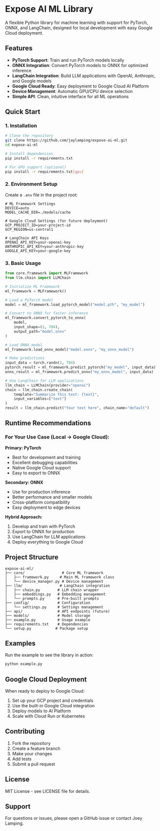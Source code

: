 # Expose AI ML Library

A flexible Python library for machine learning with support for PyTorch, ONNX, and LangChain, designed for local development with easy Google Cloud deployment.

## Features

- **PyTorch Support**: Train and run PyTorch models locally
- **ONNX Integration**: Convert PyTorch models to ONNX for optimized inference
- **LangChain Integration**: Build LLM applications with OpenAI, Anthropic, and Google models
- **Google Cloud Ready**: Easy deployment to Google Cloud AI Platform
- **Device Management**: Automatic GPU/CPU device selection
- **Simple API**: Clean, intuitive interface for all ML operations

## Quick Start

### 1. Installation

```bash
# Clone the repository
git clone https://github.com/jaylamping/expose-ai-ml.git
cd expose-ai-ml

# Install dependencies
pip install -r requirements.txt

# For GPU support (optional)
pip install -r requirements.txt[gpu]
```

### 2. Environment Setup

Create a `.env` file in the project root:

```env
# ML Framework Settings
DEVICE=auto
MODEL_CACHE_DIR=./models/cache

# Google Cloud Settings (for future deployment)
GCP_PROJECT_ID=your-project-id
GCP_REGION=us-central1

# LangChain API Keys
OPENAI_API_KEY=your-openai-key
ANTHROPIC_API_KEY=your-anthropic-key
GOOGLE_API_KEY=your-google-key
```

### 3. Basic Usage

```python
from core.framework import MLFramework
from llm.chain import LLMChain

# Initialize ML Framework
ml_framework = MLFramework()

# Load a PyTorch model
model = ml_framework.load_pytorch_model("model.pth", "my_model")

# Convert to ONNX for faster inference
ml_framework.convert_pytorch_to_onnx(
    model,
    input_shape=(1, 784),
    output_path="model.onnx"
)

# Load ONNX model
ml_framework.load_onnx_model("model.onnx", "my_onnx_model")

# Make predictions
input_data = torch.randn(1, 784)
pytorch_result = ml_framework.predict_pytorch("my_model", input_data)
onnx_result = ml_framework.predict_onnx("my_onnx_model", input_data)

# Use LangChain for LLM applications
llm_chain = LLMChain(provider="openai")
chain = llm_chain.create_chain(
    template="Summarize this text: {text}",
    input_variables=["text"]
)
result = llm_chain.predict("Your text here", chain_name="default")
```

## Runtime Recommendations

### For Your Use Case (Local → Google Cloud):

**Primary: PyTorch**

- Best for development and training
- Excellent debugging capabilities
- Native Google Cloud support
- Easy to export to ONNX

**Secondary: ONNX**

- Use for production inference
- Better performance and smaller models
- Cross-platform compatibility
- Easy deployment to edge devices

**Hybrid Approach:**

1. Develop and train with PyTorch
2. Export to ONNX for production
3. Use LangChain for LLM applications
4. Deploy everything to Google Cloud

## Project Structure

```
expose-ai-ml/
├── core/                 # Core ML framework
│   ├── framework.py     # Main ML framework class
│   └── device_manager.py # Device management
├── llm/                 # LangChain integration
│   ├── chain.py        # LLM chain wrapper
│   ├── embeddings.py   # Embedding management
│   └── prompts.py      # Pre-built prompts
├── config/             # Configuration
│   └── settings.py     # Settings management
├── api/                # API endpoints (future)
├── models/             # Model storage
├── example.py          # Usage example
├── requirements.txt    # Dependencies
└── setup.py           # Package setup
```

## Examples

Run the example to see the library in action:

```bash
python example.py
```

## Google Cloud Deployment

When ready to deploy to Google Cloud:

1. Set up your GCP project and credentials
2. Use the built-in Google Cloud integration
3. Deploy models to AI Platform
4. Scale with Cloud Run or Kubernetes

## Contributing

1. Fork the repository
2. Create a feature branch
3. Make your changes
4. Add tests
5. Submit a pull request

## License

MIT License - see LICENSE file for details.

## Support

For questions or issues, please open a GitHub issue or contact Joey Lamping.

